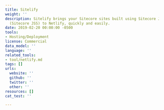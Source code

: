 ```yaml
---
title: Sitelify
weight: ''
description: Sitelify brings your Sitecore sites built using Sitecore JavaScript Services
  (Sitecore JSS) to Netlify, quickly and easily.
date: 2019-02-20 00:00:00 -0500
tools:
- Hosting/Deployment
license: Commercial
data_model: ''
language: ''
related_tools:
- tool/netlify.md
tags: []
urls:
  website: ''
  github: ''
  twitter: ''
  other: ''
resources: []
cat_test: ''

---
```

